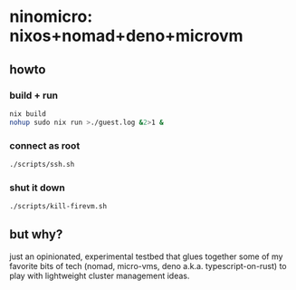 # ninomicro: nixos+nomad+deno+microvm

## howto

### build + run

```sh
nix build
nohup sudo nix run >./guest.log &2>1 &
```

### connect as root

```sh
./scripts/ssh.sh
```

### shut it down

```sh
./scripts/kill-firevm.sh
```

## but why?

just an opinionated, experimental testbed that glues together some of my favorite bits of tech (nomad, micro-vms, deno a.k.a. typescript-on-rust) to play with lightweight cluster management ideas.

